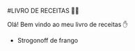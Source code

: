 #LIVRO DE RECEITAS :man_cook:

Olá! Bem vindo ao meu livro de receitas :hand:

- Strogonoff de frango

  

